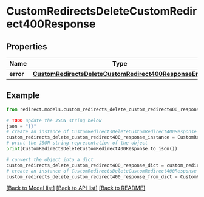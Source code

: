 # CustomRedirectsDeleteCustomRedirect400Response


## Properties

Name | Type | Description | Notes
------------ | ------------- | ------------- | -------------
**error** | [**CustomRedirectsDeleteCustomRedirect400ResponseError**](CustomRedirectsDeleteCustomRedirect400ResponseError.md) |  | [optional] 

## Example

```python
from redirect.models.custom_redirects_delete_custom_redirect400_response import CustomRedirectsDeleteCustomRedirect400Response

# TODO update the JSON string below
json = "{}"
# create an instance of CustomRedirectsDeleteCustomRedirect400Response from a JSON string
custom_redirects_delete_custom_redirect400_response_instance = CustomRedirectsDeleteCustomRedirect400Response.from_json(json)
# print the JSON string representation of the object
print(CustomRedirectsDeleteCustomRedirect400Response.to_json())

# convert the object into a dict
custom_redirects_delete_custom_redirect400_response_dict = custom_redirects_delete_custom_redirect400_response_instance.to_dict()
# create an instance of CustomRedirectsDeleteCustomRedirect400Response from a dict
custom_redirects_delete_custom_redirect400_response_from_dict = CustomRedirectsDeleteCustomRedirect400Response.from_dict(custom_redirects_delete_custom_redirect400_response_dict)
```
[[Back to Model list]](../README.md#documentation-for-models) [[Back to API list]](../README.md#documentation-for-api-endpoints) [[Back to README]](../README.md)


